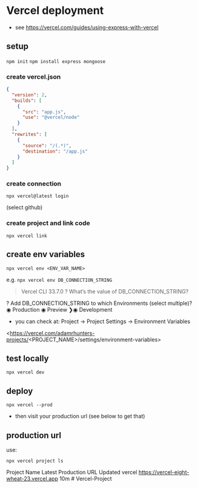 # Vercel deployment

- see <https://vercel.com/guides/using-express-with-vercel>

## setup

`npm init`
`npm install express mongoose`

### create vercel.json

```json
{
  "version": 2,
  "builds": [
    {
      "src": "app.js",
      "use": "@vercel/node"
    }
  ],
  "rewrites": [
    {
      "source": "/(.*)",
      "destination": "/app.js"
    }
  ]
}
```

### create connection

`npx vercel@latest login`

(select github)

### create project and link code

`npx vercel link`

## create env variables

`npx vercel env <ENV_VAR_NAME>`

e.g. `npx vercel env DB_CONNECTION_STRING`
> Vercel CLI 33.7.0
? What’s the value of DB_CONNECTION_STRING?

? Add DB_CONNECTION_STRING to which Environments (select multiple)?
 ◉ Production
 ◉ Preview
❯◉ Development

- you can check at:
Project -> Project Settings -> Environment Variables

<https://vercel.com/adamrhunters-projects/<PROJECT_NAME>/settings/environment-variables>

## test locally

`npx vercel dev`

## deploy

`npx vercel --prod`

- then visit your production url (see below to get that)

## production url

use:

`npx vercel project ls`

Project Name       Latest Production URL                      Updated
vercel             https://vercel-eight-wheat-23.vercel.app   10m
#   V e r c e l - P r o j e c t  
 